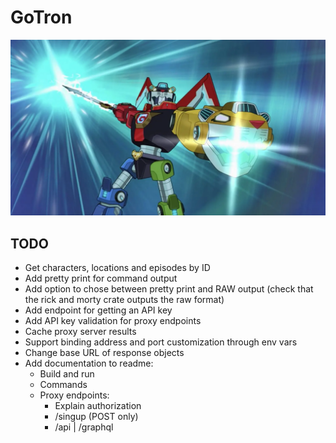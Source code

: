 # GoTron

![GoTron](gotron.webp)


## TODO

- Get characters, locations and episodes by ID
- Add pretty print for command output
- Add option to chose between pretty print and RAW output (check that the rick and morty crate outputs the raw format)
- Add endpoint for getting an API key
- Add API key validation for proxy endpoints
- Cache proxy server results
- Support binding address and port customization through env vars
- Change base URL of response objects
- Add documentation to readme:
    - Build and run
    - Commands
    - Proxy endpoints:
        - Explain authorization
        - /singup (POST only)
        - /api | /graphql